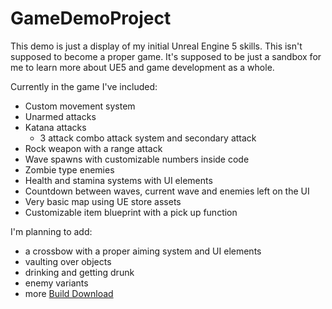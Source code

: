 # GameDemoProject
This demo is just a display of my initial Unreal Engine 5 skills. This isn't supposed to become a proper game. It's supposed to be just a sandbox for me to learn more about UE5 and game development as a whole. 

Currently in the game I've included:
- Custom movement system
- Unarmed attacks
- Katana attacks
  - 3 attack combo attack system and secondary attack
- Rock weapon with a range attack
- Wave spawns with customizable numbers inside code
- Zombie type enemies
- Health and stamina systems with UI elements
- Countdown between waves, current wave and enemies left on the UI
- Very basic map using UE store assets
- Customizable item blueprint with a pick up function

I'm planning to add:
- a crossbow with a proper aiming system and UI elements
- vaulting over objects
- drinking and getting drunk
- enemy variants
- more
[Build Download](https://drive.google.com/drive/folders/153eJkz2gxNn77zWR-XejMngzsplKiYZs?usp=drive_link)
